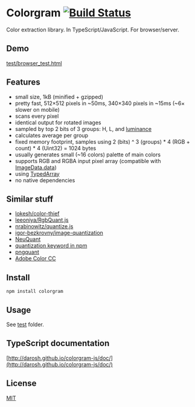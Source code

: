 # Colorgram [![Build Status](https://travis-ci.org/darosh/colorgram-js.svg)](https://travis-ci.org/darosh/colorgram-js)

Color extraction library. In TypeScript/JavaScript. For browser/server.

## Demo

[test/browser_test.html](http://darosh.github.io/colorgram-js/test/browser_test.html)

## Features


- small size, 1kB (minified + gzipped)
- pretty fast, 512&times;512 pixels in ~50ms, 340&times;340 pixels in ~15ms (~6&times; slower on mobile)
- scans every pixel
- identical output for rotated images
- sampled by top 2 bits of 3 groups: H, L, and [luminance](https://en.wikipedia.org/wiki/Luma_%28video%29#Use_of_luminance)
- calculates average per group
- fixed memory footprint, samples using 2 (bits) ^ 3 (groups) * 4 (RGB + count) * 4 (Uint32) = 1024 bytes
- usually generates small (~16 colors) palette of main colors
- supports RGB and RGBA input pixel array (compatible with [ImageData.data](https://developer.mozilla.org/en-US/docs/Web/API/ImageData/data))
- using [TypedArray](https://developer.mozilla.org/en-US/docs/Web/JavaScript/Reference/Global_Objects/TypedArray)
- no native dependencies

## Similar stuff

- [lokesh/color-thief](https://github.com/lokesh/color-thief)
- [leeoniya/RgbQuant.js](https://github.com/leeoniya/RgbQuant.js)
- [nrabinowitz/quantize.js](https://gist.github.com/nrabinowitz/1104622)
- [igor-bezkrovny/image-quantization](https://github.com/igor-bezkrovny/image-quantization)
- [NeuQuant](http://members.ozemail.com.au/~dekker/NEUQUANT.HTML)
- [quantization keyword in npm](https://www.npmjs.com/browse/keyword/quantization)
- [pngquant](https://pngquant.org/)
- [Adobe Color CC](https://color.adobe.com/create/image/)

## Install

```npm install colorgram```

## Usage

See [test](https://github.com/darosh/colorgram-js/tree/master/test) folder.

## TypeScript documentation

[http://darosh.github.io/colorgram-js/doc/](http://darosh.github.io/colorgram-js/doc/)

## License

[MIT](https://github.com/darosh/colorgram-js/tree/master/LICENSE)
    
